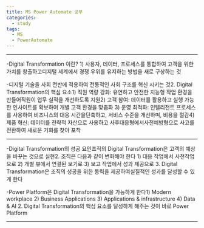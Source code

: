 ```yaml
---
title: MS Power Automate 공부
categories:
  - study
tags:
  - MS
  - PowerAutomate
---
```

---

 -Digital Transformation 이란? 1) 사용자, 데이터, 프로세스를 통합하여 고객을 위한 가치를 창출하고디지털 세계에서 경쟁 우위를 유지하는 방법을 새로 구상하는 것

 -디지털 기술을 사회 전반에 적용하여 전통적인 사회 구조를 혁신 시키는 것2. Digital Transformation의 핵심 요소1) 직원 역량 강화: 유연하고 안전한 지능형 작업 환경을 만들어직원이 업무 실적을 개선하도록 지원2) 고객 참여: 데이터를 활용하고 실행 가능한 인사이트를 확보하여 개별 고객 환경을 맞춤화 3) 운영 최적화: 인텔리전트 프로세스를 사용하여 비즈니스의 대응 시간을단축하고, 서비스 수준을 개선하며, 비용을 절감4) 제품 혁신: 데이터를 전략적 자산으로 사용하고 사후대응형에서사전예방형으로 사고를 전환하여 새로운 기회를 찾아 포착

---

-Digital Transformation의 성공 요인조직의 Digital Transformation은 고객의 예상을 바꾸는 것으로 실현2. 조직은 다음과 같이 변화해야 한다 1) 대응 작업에서 사전작업으로 2) 개별 뷰에서 연결된 보기로 3) 보고 작업에서 성과 제공으로 3. Digital Transformation은 조직의 성공을 위한 동력을 제공하여실질적인 성과를 달성할 수 있게 한다


-Power Platform은 Digital Transformation을 가능하게 한다1) Modern workplace 2) Business Applications 3) Applications & infrastructure 4) Data & AI 2. Digital Transformation의 핵심 요소를 달성하게 해주는 것이 바로 Power Platform

---
